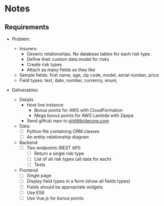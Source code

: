 # Notes

## Requirements

- Problem:
  - Insurers:
    - Generic relationships. No database tables for each risk type.
    - Define their custom data model for risks
    - Create risk types
    - Attach as many fields as they like
  - Sample fields: first name, age, zip code, model, serial number, price
  - Field types: text, date, number, currency, enum,

- Deliverables:
  - Details
    - Host live instance
      - Bonus points for AWS with CloudFormation
      - Mega bonus points for AWS Lambda with Zappa
    - Send github repo to phil@britecore.com
  - Data:
    - [ ] Python file containing ORM classes
    - [ ] An entity-relationship diagram
  - Backend
    - [ ] Two endpoints (REST API)
      - [ ] Return a single risk type
      - [ ] List of all risk types (all data for each)
      - [ ] Tests
  - Frontend
    - [ ] Single page
    - [ ] Display field types in a form (show all fields types)
    - [ ] Fields should be appropriate widgets
    - [ ] Use ES6
    - [ ] Use Vue.js for bonus points
